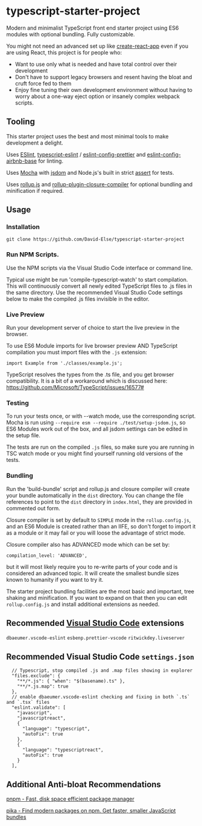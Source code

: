 # typescript-starter-project

Modern and minimalist TypeScript front end starter project using ES6 modules
with optional bundling. Fully customizable.

You might not need an advanced set up like
[create-react-app](https://github.com/facebook/create-react-app) even if you are
using React, this project is for people who:

- Want to use only what is needed and have total control over their development
- Don't have to support legacy browsers and resent having the bloat and cruft
  force fed to them
- Enjoy fine tuning their own development environment without having to worry
  about a one-way eject option or insanely complex webpack scripts.

## Tooling

This starter project uses the best and most minimal tools to make development a
delight.

Uses [ESlint](https://eslint.org/),
[typescript-eslint](https://github.com/typescript-eslint/typescript-eslint) /
[eslint-config-prettier](https://github.com/prettier/eslint-config-prettier) and
[eslint-config-airbnb-base](https://github.com/airbnb/javascript) for linting.

Uses [Mocha](https://mochajs.org/) with [jsdom](https://github.com/jsdom/jsdom)
and Node.js's built in strict [assert](https://nodejs.org/api/assert.html) for
tests.

Uses [rollup.js](https://rollupjs.org/guide/en) and
[rollup-plugin-closure-compiler](https://github.com/ampproject/rollup-plugin-closure-compiler)
for optional bundling and minification if required.

## Usage

### Installation

`git clone https://github.com/David-Else/typescript-starter-project`

### Run NPM Scripts.

Use the NPM scripts via the Visual Studio Code interface or command line.

Typical use might be run 'compile-typescript-watch' to start compilation. This
will continuously convert all newly edited TypeScript files to .js files in the
same directory. Use the recommended Visual Studio Code settings below to make
the compiled .js files invisible in the editor.

### Live Preview

Run your development server of choice to start the live preview in the browser.

To use ES6 Module imports for live browser preview AND TypeScript compilation
you must import files with the `.js` extension:

```
import Example from './classes/example.js';
```

TypeScript resolves the types from the .ts file, and you get browser
compatibility. It is a bit of a workaround which is discussed here:
https://github.com/Microsoft/TypeScript/issues/16577#

### Testing

To run your tests once, or with --watch mode, use the corresponding script.
Mocha is run using `--require esm --require ./test/setup-jsdom.js`, so ES6
Modules work out of the box, and all jsdom settings can be edited in the setup
file.

The tests are run on the compiled `.js` files, so make sure you are running in
TSC watch mode or you might find yourself running old versions of the tests.

### Bundling

Run the 'build-bundle' script and rollup.js and closure compiler will create
your bundle automatically in the `dist` directory. You can change the file
references to point to the `dist` directory in `index.html`, they are provided
in commented out form.

Closure compiler is set by default to `SIMPLE` mode in the `rollup.config.js`,
and an ES6 Module is created rather than an IIFE, so don't forget to import it
as a module or it may fail or you will loose the advantage of strict mode.

Closure compiler also has ADVANCED mode which can be set by:

```
compilation_level: 'ADVANCED',
```

but it will most likely require you to re-write parts of your code and is
considered an advanced topic. It will create the smallest bundle sizes known to
humanity if you want to try it.

The starter project bundling facilities are the most basic and important, tree
shaking and minification. If you want to expand on that then you can edit
`rollup.config.js` and install additional extensions as needed.

## Recommended [Visual Studio Code](https://code.visualstudio.com/) extensions

`dbaeumer.vscode-eslint` `esbenp.prettier-vscode` `ritwickdey.liveserver`

## Recommended Visual Studio Code `settings.json`

```
  // Typescript, stop compiled .js and .map files showing in explorer
  "files.exclude": {
    "**/*.js": { "when": "$(basename).ts" },
    "**/*.js.map": true
  },
  // enable dbaeumer.vscode-eslint checking and fixing in both `.ts` and `.tsx` files
  "eslint.validate": [
    "javascript",
    "javascriptreact",
    {
      "language": "typescript",
      "autoFix": true
    },
    {
      "language": "typescriptreact",
      "autoFix": true
    }
  ],
```

## Additional Anti-bloat Recommendations

[pnpm - Fast, disk space efficient package manager](https://pnpm.js.org/)

[pika - Find modern packages on npm. Get faster, smaller JavaScript bundles](https://www.pikapkg.com/)
